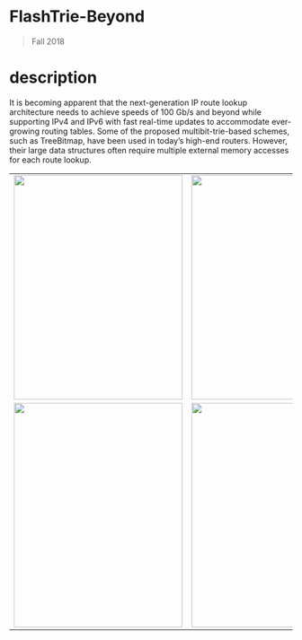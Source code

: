 # FlashTrie-Beyond
> Fall 2018

# description
It is becoming apparent that the next-generation IP route lookup architecture needs to achieve speeds of 100 Gb/s and beyond while supporting IPv4 and IPv6 with fast real-time updates to accommodate ever-growing routing tables. Some of the proposed multibit-trie-based schemes, such as TreeBitmap, have been used in today’s high-end routers. However, their large data structures often require multiple external memory accesses for each route lookup.
<table style="width:100%">
  <tr>
    <td><img src="hhttps://github.com/JaberBabaki/FlashTrie-Beyond/blob/master/HPSR-PR1-%2096131020/screenShot/1.jpg" width="300" height="400" /></td>
    <td><img src="https://github.com/JaberBabaki/FlashTrie-Beyond/blob/master/HPSR-PR1-%2096131020/screenShot/2.jpg" width="300" height="400" /></td>
    <td><img src="https://github.com/JaberBabaki/FlashTrie-Beyond/blob/master/HPSR-PR1-%2096131020/screenShot/3.jpg" width="300" height="400" /></td>
  </tr>
    <tr>
    <td><img src="hhttps://github.com/JaberBabaki/FlashTrie-Beyond/blob/master/HPSR-PR1-%2096131020/screenShot/4.jpg" width="300" height="400" /></td>
    <td><img src="https://github.com/JaberBabaki/FlashTrie-Beyond/blob/master/HPSR-PR1-%2096131020/screenShot/5.jpg" width="300" height="400" /></td>
    <td><img src="https://github.com/JaberBabaki/FlashTrie-Beyond/blob/master/HPSR-PR1-%2096131020/screenShot/6.jpg" width="300" height="400" /></td>
  </tr>
</table>
